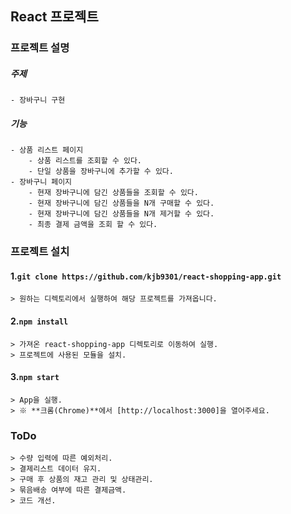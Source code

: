 React 프로젝트
-------------




### 프로젝트 설명

  ##### 주제
    - 장바구니 구현

  ##### 기능
    - 상품 리스트 페이지
        - 상품 리스트를 조회할 수 있다.
        - 단일 상품을 장바구니에 추가할 수 있다.
    - 장바구니 페이지
        - 현재 장바구니에 담긴 상품들을 조회할 수 있다.
        - 현재 장바구니에 담긴 상품들을 N개 구매할 수 있다.
        - 현재 장바구니에 담긴 상품들을 N개 제거할 수 있다.
        - 최종 결제 금액을 조회 할 수 있다.



### 프로젝트 설치

  #### 1.`git clone https://github.com/kjb9301/react-shopping-app.git`

    > 원하는 디렉토리에서 실행하여 해당 프로젝트를 가져옵니다.


  #### 2.`npm install`

    > 가져온 react-shopping-app 디렉토리로 이동하여 실행.
    > 프로젝트에 사용된 모듈을 설치.


  #### 3.`npm start`

    > App을 실행.
    > ※ **크롬(Chrome)**에서 [http://localhost:3000]을 열어주세요.



### ToDo
    > 수량 입력에 따른 예외처리.
    > 결제리스트 데이터 유지.
    > 구매 후 상품의 재고 관리 및 상태관리.
    > 묶음배송 여부에 따른 결제금액.
    > 코드 개선.
